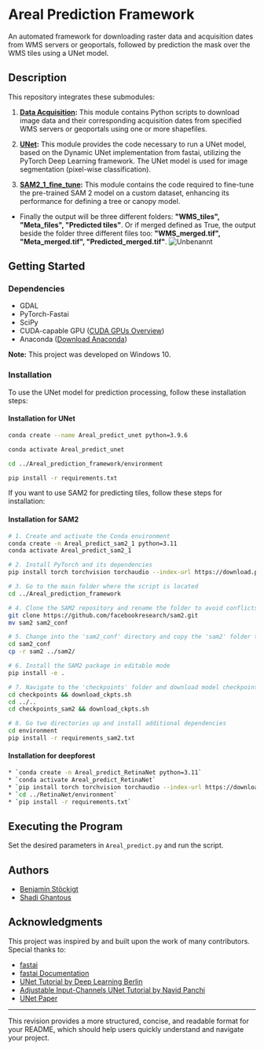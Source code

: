 # Areal Prediction Framework

An automated framework for downloading raster data and acquisition dates from WMS servers or geoportals, followed by prediction the mask over the WMS tiles using a UNet model.

## Description

This repository integrates these submodules:

1. **[Data Acquisition](https://github.com/LUP-LuftbildUmweltPlanung/Data_acquisition):** This module contains Python scripts to download image data and their corresponding acquisition dates from specified WMS servers or geoportals using one or more shapefiles.

2. **[UNet](https://arxiv.org/abs/1505.04597):** This module provides the code necessary to run a UNet model, based on the Dynamic UNet implementation from fastai, utilizing the PyTorch Deep Learning framework. The UNet model is used for image segmentation (pixel-wise classification).

3. **[SAM2_1_fine_tune](https://github.com/LUP-LuftbildUmweltPlanung/SAM2_1_fine_tune/tree/main):** This module contains the code required to fine-tune the pre-trained SAM 2 model on a custom dataset, enhancing its performance for defining a tree or canopy model.
   
* Finally the output will be three different folders: **"WMS_tiles", "Meta_files", "Predicted tiles"**.
Or if merged defined as True, the output beside the folder three different files too:  **"WMS_merged.tif", "Meta_merged.tif", "Predicted_merged.tif"**.
![Unbenannt](https://github.com/user-attachments/assets/bbb1a98e-c121-4a00-b561-e871cd316373)


## Getting Started

### Dependencies

- GDAL
- PyTorch-Fastai
- SciPy
- CUDA-capable GPU ([CUDA GPUs Overview](https://developer.nvidia.com/cuda-gpus))
- Anaconda ([Download Anaconda](https://www.anaconda.com/products/distribution))

**Note:** This project was developed on Windows 10.

### Installation
To use the UNet model for prediction processing, follow these installation steps:
#### Installation for UNet
```bash
conda create --name Areal_predict_unet python=3.9.6

conda activate Areal_predict_unet

cd ../Areal_prediction_framework/environment

pip install -r requirements.txt
```
If you want to use SAM2 for predicting tiles, follow these steps for installation:

#### Installation for SAM2
```bash
# 1. Create and activate the Conda environment
conda create -n Areal_predict_sam2_1 python=3.11
conda activate Areal_predict_sam2_1

# 2. Install PyTorch and its dependencies
pip install torch torchvision torchaudio --index-url https://download.pytorch.org/whl/cu118

# 3. Go to the main folder where the script is located
cd ../Areal_prediction_framework

# 4. Clone the SAM2 repository and rename the folder to avoid conflicts
git clone https://github.com/facebookresearch/sam2.git
mv sam2 sam2_conf

# 5. Change into the 'sam2_conf' directory and copy the 'sam2' folder to the 'sam2_1_fine_tune-main' folder
cd sam2_conf
cp -r sam2 ../sam2/

# 6. Install the SAM2 package in editable mode
pip install -e .

# 7. Navigate to the 'checkpoints' folder and download model checkpoints
cd checkpoints && download_ckpts.sh
cd ../..
cd checkpoints_sam2 && download_ckpts.sh

# 8. Go two directories up and install additional dependencies
cd environment
pip install -r requirements_sam2.txt
```
#### Installation for deepforest
```bash
* `conda create -n Areal_predict_RetinaNet python=3.11`
* `conda activate Areal_predict_RetinaNet`
* `pip install torch torchvision torchaudio --index-url https://download.pytorch.org/whl/cu118`
* `cd ../RetinaNet/environment`
* `pip install -r requirements.txt`
```
## Executing the Program

Set the desired parameters in `Areal_predict.py` and run the script.

## Authors

- [Benjamin Stöckigt](https://github.com/benjaminstoeckigt)
- [Shadi Ghantous](https://github.com/Shadiouss)

## Acknowledgments

This project was inspired by and built upon the work of many contributors. Special thanks to:

- [fastai](https://www.fast.ai/)
- [fastai Documentation](https://docs.fast.ai/)
- [UNet Tutorial by Deep Learning Berlin](https://deeplearning.berlin/satellite%20imagery/computer%20vision/fastai/2021/02/17/Building-Detection-SpaceNet7.html)
- [Adjustable Input-Channels UNet Tutorial by Navid Panchi](https://github.com/navidpanchi/N-Channeled-Input-UNet-Fastai/blob/master/N-Channeled-Input-UNet%20.ipynb)
- [UNet Paper](https://arxiv.org/abs/1505.04597)

---

This revision provides a more structured, concise, and readable format for your README, which should help users quickly understand and navigate your project.
